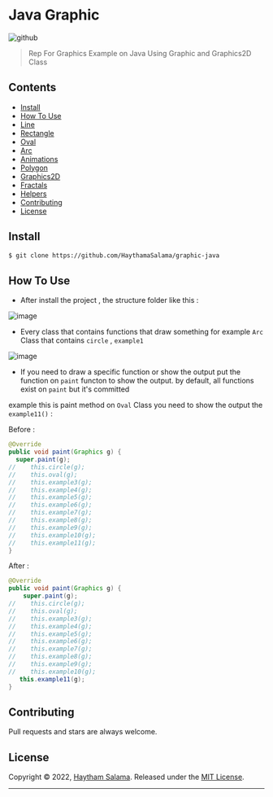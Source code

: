 # Java Graphic 
![github](https://user-images.githubusercontent.com/37311945/162650428-df026403-68ba-48bb-b88a-fc62dc9cb430.jpg)


> Rep For Graphics Example on Java Using Graphic and Graphics2D Class  

## Contents 

- [Install](#install)
- [How To Use](#how-to-use)
- [Line](https://github.com/HaythamaSalama/graphic-java/tree/master/src/Line)
- [Rectangle](https://github.com/HaythamaSalama/graphic-java/tree/master/src/Rectangle)
- [Oval](https://github.com/HaythamaSalama/graphic-java/tree/master/src/Oval)
- [Arc](https://github.com/HaythamaSalama/graphic-java/tree/master/src/Arc)
- [Animations](https://github.com/HaythamaSalama/graphic-java/tree/master/src/Animations)
- [Polygon](https://github.com/HaythamaSalama/graphic-java/tree/master/src/Polygon)
- [Graphics2D](https://github.com/HaythamaSalama/graphic-java/tree/master/src/Graphics2D)
- [Fractals](https://github.com/HaythamaSalama/graphic-java/tree/master/src/Fractals)
- [Helpers](https://github.com/HaythamaSalama/graphic-java/tree/master/src/Helpers)
- [Contributing](#Contributing)
- [License](#License)

## Install

```sh
$ git clone https://github.com/HaythamaSalama/graphic-java
```

## How To Use

* After install the project , the structure folder like this :

![image](https://user-images.githubusercontent.com/37311945/163044109-ecce2293-1e92-4d61-af81-c82e1f5e4f85.png)

* Every class that contains functions that draw something for example  `Arc`  Class that contains `circle` , `example1`

![image](https://user-images.githubusercontent.com/37311945/163045542-72ad07d3-c121-4f89-95cd-bd4d80301231.png)

* If you need to draw a specific function or show the output put the function on `paint` functon to show the output. by default, all functions exist on `paint` but it's committed 
 
 example this is paint method on `Oval` Class  you need to show the output the `example11()` : 
  
  Before : 
  
  ```java
@Override
public void paint(Graphics g) {
    super.paint(g);
//    this.circle(g);
//    this.oval(g);
//    this.example3(g);
//    this.example4(g);
//    this.example5(g);
//    this.example6(g);
//    this.example7(g);
//    this.example8(g);
//    this.example9(g);
//    this.example10(g);
//    this.example11(g);
}
```
  
 After : 
    
```java
@Override
public void paint(Graphics g) {
    super.paint(g);
//    this.circle(g);
//    this.oval(g);
//    this.example3(g);
//    this.example4(g);
//    this.example5(g);
//    this.example6(g);
//    this.example7(g);
//    this.example8(g);
//    this.example9(g);
//    this.example10(g);
   this.example11(g);
}
```


## Contributing

Pull requests and stars are always welcome.

## License

Copyright © 2022, [Haytham Salama](https://github.com/haythamasalama).
Released under the [MIT License](LICENSE).

***

